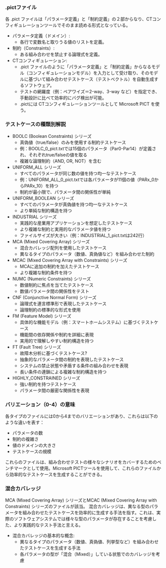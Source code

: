 ### .pictファイル
各 .pict ファイルは「パラメータ定義」と「制約定義」の２部からなり、CTコンフィギュレーションツールでそのまま読める形式となっている。
- パラメータ定義（ドメイン）:
    - 各行で変数名と取りうる値のリストを定義。
- 制約（Constraints）:
    - ある組み合わせを禁止する論理式を定義。
- CTコンフィギュレーション:
    - .pict ファイルのように「パラメータ定義」と「制約定義」からなるモデル（コンフィギュレーションモデル）を入力として受け取り、そのモデルに基づいて組み合わせテストケース（テストベクトル）を自動生成するソフトウェア。
    - テストの網羅度（例：ペアワイズ＝2-way、3-way など）を指定でき、手動設計に比べて効率的にバグ検出が可能。
    - .pictには CTコンフィギュレーションツールとして Microsoft PICT を使う。

### テストケースの種類別解説
- BOOLC (Boolean Constraints) シリーズ
    - 真偽値（true/false）のみを使用する制約テストケース
    - 例：BOOLC_0_pict.txtでは15個のパラメータ（Par0-Par14）が定義され、それぞれtrue/falseの値を取る
    - 複雑な論理制約（AND, OR, NOT）を含む
- UNIFORM_ALL シリーズ
    - すべてのパラメータが同じ数の値を持つ均一なテストケース
    - 例：UNIFORM_ALL_0_pict.txtでは各パラメータが11個の値（PARx_0からPARx_10）を持つ
    - 制約が最小限で、パラメータ間の関係性が単純
- UNIFORM_BOOLEAN シリーズ
    - すべてのパラメータが真偽値を持つ均一なテストケース
    - より単純な制約構造を持つ
- INDUSTRIAL シリーズ
    - 実践的な産業用アプリケーションを想定したテストケース
    - より複雑な制約と実用的なパラメータ値を持つ
    - ファイルサイズが大きい（例：INDUSTRIAL_1_pict.txtは242行）
- MCA (Mixed Covering Array) シリーズ
    - 混合カバレッジ配列を使用したテストケース
    - 異なるタイプのパラメータ（数値、真偽値など）を組み合わせた制約
- MCAC (Mixed Covering Array with Constraints) シリーズ
    - MCAに追加の制約を加えたテストケース
    - より複雑な制約条件を持つ
- NUMC (Numeric Constraints) シリーズ
    - 数値制約に焦点を当てたテストケース
    - 数値パラメータ間の関係性をテスト
- CNF (Conjunctive Normal Form) シリーズ
    - 論理式を連言標準形で表現したテストケース
    - 論理制約の標準的な形式を使用
- FM (Feature Model) シリーズ
    - 具体的な機能モデル（例：スマートホームシステム）に基づくテストケース
    - 機能間の依存関係や制約を詳細に表現
    - 実用的で理解しやすい制約構造を持つ
- FT (Fault Tree) シリーズ
    - 故障木分析に基づくテストケース?
    - 抽象的なパラメータ間の制約を表現したテストケース
    - システムの禁止状態や矛盾する条件の組み合わせを表現
    - 長い条件の連鎖による複雑な制約構造を持つ
- HIGHLY_CONSTRAINED シリーズ
    - 強い制約を持つテストケース
    - パラメータ間の厳密な関係性を表現

### バリエーション（0-4）の意味
各タイプのファイルには0から4までのバリエーションがあり、これらは以下のような違いを表す：
- パラメータの数
- 制約の複雑さ
- 値のドメインの大きさ
- テストケースの規模

これらのファイルは、組み合わせテストの様々なシナリオをカバーするためのベンチマークとして使用。Microsoft PICTツールを使用して、これらのファイルから効率的なテストケースを生成することができる。

### 混合カバレッジ
MCA (Mixed Covering Array) シリーズとMCAC (Mixed Covering Array with Constraints) シリーズのファイルが該当。
混合カバレッジは、異なる型のパラメータを組み合わせたテストケースを効率的に生成する手法を指す。これは、実際のソフトウェアシステムでは様々な型のパラメータが存在することを考慮した、より実践的なテスト手法と言える。
- 混合カバレッジの基本的な概念:
    - 異なるタイプのパラメータ（数値、真偽値、列挙型など）を組み合わせたテストケースを生成する手法
    - 各パラメータの型が「混合（Mixed）」している状態でのカバレッジを考慮
